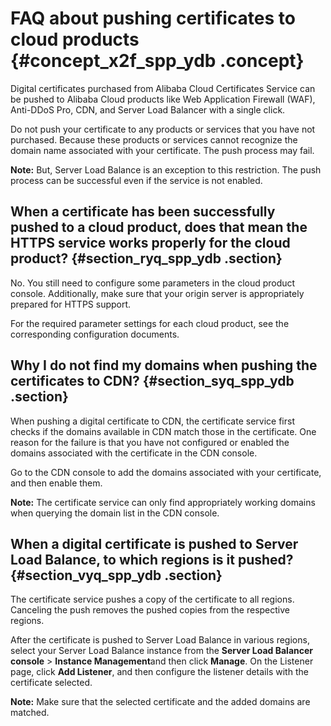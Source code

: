 # FAQ about pushing certificates to cloud products {#concept_x2f_spp_ydb .concept}

Digital certificates purchased from Alibaba Cloud Certificates Service can be pushed to Alibaba Cloud products like Web Application Firewall \(WAF\), Anti-DDoS Pro, CDN, and Server Load Balancer with a single click.

Do not push your certificate to any products or services that you have not purchased. Because these products or services cannot recognize the domain name associated with your certificate. The push process may fail.

**Note:** But, Server Load Balance is an exception to this restriction. The push process can be successful even if the service is not enabled.

## When a certificate has been successfully pushed to a cloud product, does that mean the HTTPS service works properly for the cloud product? {#section_ryq_spp_ydb .section}

No. You still need to configure some parameters in the cloud product console. Additionally, make sure that your origin server is appropriately prepared for HTTPS support.

For the required parameter settings for each cloud product, see the corresponding configuration documents.

## Why I do not find my domains when pushing the certificates to CDN? {#section_syq_spp_ydb .section}

When pushing a digital certificate to CDN, the certificate service first checks if the domains available in CDN match those in the certificate. One reason for the failure is that you have not configured or enabled the domains associated with the certificate in the CDN console. 

Go to the CDN console to add the domains associated with your certificate, and then enable them.

**Note:** The certificate service can only find appropriately working domains when querying the domain list in the CDN console.

## When a digital certificate is pushed to Server Load Balance, to which regions is it pushed? {#section_vyq_spp_ydb .section}

The certificate service pushes a copy of the certificate to all regions. Canceling the push removes the pushed copies from the respective regions.

After the certificate is pushed to Server Load Balance in various regions, select your Server Load Balance instance from the **Server Load Balancer console** \> **Instance Management**and then click **Manage**. On the Listener page, click **Add Listener**, and then configure the listener details with the certificate selected.

**Note:** Make sure that the selected certificate and the added domains are matched.

